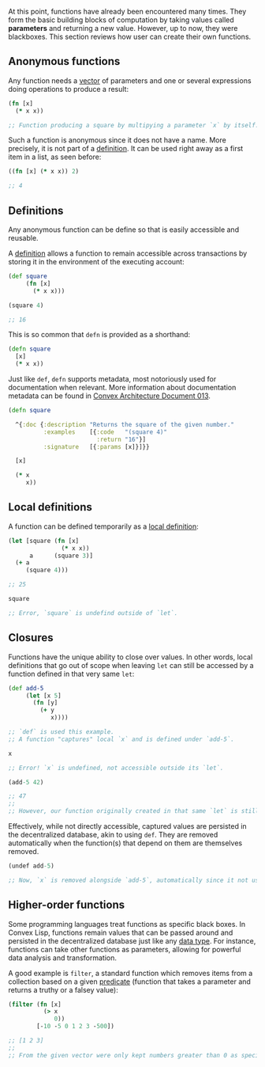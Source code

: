 At this point, functions have already been encountered many times. They form the basic building blocks of computation by taking values called **parameters** and returning
a new value. However, up to now, they were blackboxes. This section reviews how user can create their own functions.


## Anonymous functions

Any function needs a [vector](/cvm/data-types/vector) of parameters and one or several expressions doing operations to produce a result:

```clojure
(fn [x]
  (* x x))

;; Function producing a square by multipying a parameter `x` by itself.
```

Such a function is anonymous since it does not have a name. More precisely, it is not part of a [definition](/cvm/definitions).
It can be used right away as a first item in a list, as seen before:

```clojure
((fn [x] (* x x)) 2)

;; 4
```


## Definitions

Any anonymous function can be define so that is easily accessible and reusable.

A [definition](/cvm/definitions) allows a function to remain accessible across transactions by storing it in the environment of the
executing account:

```clojure
(def square
     (fn [x]
       (* x x)))

(square 4)

;; 16
```

This is so common that `defn` is provided as a shorthand:

```clojure
(defn square
  [x]
  (* x x))
```

Just like `def`, `defn` supports metadata, most notoriously used for documentation when relevant. More information about documentation
metadata can be found in [Convex Architecture Document 013](https://github.com/Convex-Dev/design/tree/main/cad/013_metadata).

```clojure
(defn square

  ^{:doc {:description "Returns the square of the given number."
          :examples    [{:code   "(square 4)"
                         :return "16"}]
          :signature   [{:params [x]}]}}

  [x]

  (* x
     x))
```


## Local definitions

A function can be defined temporarily as a [local definition](/cvm/definitions):

```clojure
(let [square (fn [x]
               (* x x))
      a      (square 3)]
  (+ a
     (square 4)))

;; 25

square

;; Error, `square` is undefind outside of `let`.
```


## Closures

Functions have the unique ability to close over values. In other words, local definitions that go out of scope when leaving `let` can still
be accessed by a function defined in that very same `let`:


```clojure
(def add-5
     (let [x 5]
       (fn [y]
         (+ y
            x))))

;; `def` is used this example.
;; A function "captures" local `x` and is defined under `add-5`.

x

;; Error! `x` is undefined, not accessible outside its `let`.

(add-5 42)

;; 47
;;
;; However, our function originally created in that same `let` is still able to access `x`.
```

Effectively, while not directly accessible, captured values are persisted in the decentralized database, akin to using `def`. They are removed
automatically when the function(s) that depend on them are themselves removed.

```clojure
(undef add-5)

;; Now, `x` is removed alongside `add-5`, automatically since it not used elsewhere.
```


## Higher-order functions

Some programming languages treat functions as specific black boxes. In Convex Lisp, functions remain values that can be passed around and
persisted in the decentralized database just like any [data type](/cvm/data-types/overview). For instance, functions can take other functions
as parameters, allowing for powerful data analysis and transformation.

A good example is `filter`, a standard function which removes items from a collection based on a given [predicate](/cvm/data-types/boolean)
(function that takes a parameter and returns a truthy or a falsey value):

```clojure
(filter (fn [x]
          (> x
             0))
        [-10 -5 0 1 2 3 -500])

;; [1 2 3]
;;
;; From the given vector were only kept numbers greater than 0 as specified by the given function.
```
